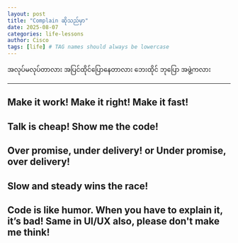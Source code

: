 ```yaml
---
layout: post
title: "Complain ဆိုသည်မှာ"
date: 2025-08-07
categories: life-lessons
author: Cisco
tags: [life] # TAG names should always be lowercase
---
```

အလုပ်မလုပ်တာလား
အပြင်ထိုင်ပြောနေတာလား
ဘေးထိုင် ဘုပြော အဖွဲ့ကလား

---
Make it work!
Make it right!
Make it fast!
---
Talk is cheap!
Show me the code!
---
Over promise, under delivery!
or
Under promise, over delivery!
----
Slow and steady wins the race!
---
Code is like humor. When you have to explain it, it’s bad!
Same in UI/UX also, please don't make me think!
---
